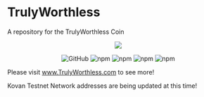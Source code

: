# TrulyWorthless
A repository for the TrulyWorthless Coin

<p align="center">
    <img src="![logo](https://raw.githubusercontent.com/amshirif/TrulyWorthless/main/images/TrulyWorthlessLogo.png)">
</p>

<p align="center">
  <img alt="GitHub" src="https://img.shields.io/github/license/amshirif/TrulyWorthless">
  <img alt="npm" src="https://img.shields.io/npm/v/@openzeppelin/contracts?label=Openzeppelin">
  <img alt="npm" src="https://img.shields.io/npm/v/web3?label=web3">
  <img alt="npm" src="https://img.shields.io/npm/v/truffle?label=truffle">
  <img alt="npm" src="https://img.shields.io/npm/v/solidity-coverage?label=solidity-coverage&logo=npm">
</p>

Please visit www.TrulyWorthless.com to see more!

Kovan Testnet Network addresses are being updated at this time!
